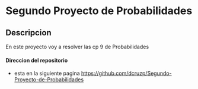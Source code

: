 # Segundo Proyecto de Probabilidades 

## Descripcion 
En este proyecto voy a resolver las cp 9 de Probabilidades

#### Direccion del repositorio 

 * esta en la siguiente pagina https://github.com/dcruzp/Segundo-Proyecto-de-Probabilidades